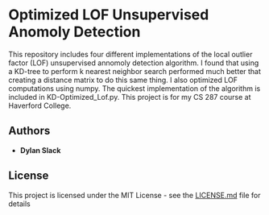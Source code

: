 # Optimized LOF Unsupervised Anomoly Detection

This repository includes four different implementations of the local outlier factor (LOF) unsupervised annomoly detection algorithm.  I found that using a KD-tree to perform k nearest neighbor search performed much better that creating a distance matrix to do this same thing.  I also optimized LOF computations using numpy.  The quickest implementation of the algorithm is included in KD-Optimized_Lof.py.  This project is for my CS 287 course at Haverford College. 

## Authors

* **Dylan Slack** 

## License

This project is licensed under the MIT License - see the [LICENSE.md](LICENSE.md) file for details
